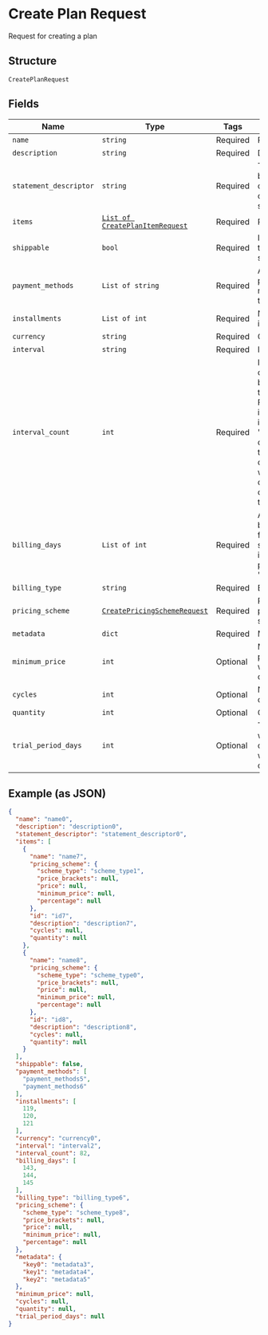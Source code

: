 
# Create Plan Request

Request for creating a plan

## Structure

`CreatePlanRequest`

## Fields

| Name | Type | Tags | Description |
|  --- | --- | --- | --- |
| `name` | `string` | Required | Plan's name |
| `description` | `string` | Required | Description |
| `statement_descriptor` | `string` | Required | Text that will be printed on the credit card's statement |
| `items` | [`List of CreatePlanItemRequest`](../../doc/models/create-plan-item-request.md) | Required | Plan items |
| `shippable` | `bool` | Required | Indicates if the plan is shippable |
| `payment_methods` | `List of string` | Required | Allowed payment methods for the plan |
| `installments` | `List of int` | Required | Number of installments |
| `currency` | `string` | Required | Currency |
| `interval` | `string` | Required | Interval |
| `interval_count` | `int` | Required | Interval counts between two charges. For instance, if the interval is 'month' and count is 2, the customer will be charged once every two months. |
| `billing_days` | `List of int` | Required | Allowed billings days for the subscription, in case the plan type is 'exact_day' |
| `billing_type` | `string` | Required | Billing type |
| `pricing_scheme` | [`CreatePricingSchemeRequest`](../../doc/models/create-pricing-scheme-request.md) | Required | Plan's pricing scheme |
| `metadata` | `dict` | Required | Metadata |
| `minimum_price` | `int` | Optional | Minimum price that will be charged |
| `cycles` | `int` | Optional | Number of cycles |
| `quantity` | `int` | Optional | Quantity |
| `trial_period_days` | `int` | Optional | Trial period, where the customer will not be charged. |

## Example (as JSON)

```json
{
  "name": "name0",
  "description": "description0",
  "statement_descriptor": "statement_descriptor0",
  "items": [
    {
      "name": "name7",
      "pricing_scheme": {
        "scheme_type": "scheme_type1",
        "price_brackets": null,
        "price": null,
        "minimum_price": null,
        "percentage": null
      },
      "id": "id7",
      "description": "description7",
      "cycles": null,
      "quantity": null
    },
    {
      "name": "name8",
      "pricing_scheme": {
        "scheme_type": "scheme_type0",
        "price_brackets": null,
        "price": null,
        "minimum_price": null,
        "percentage": null
      },
      "id": "id8",
      "description": "description8",
      "cycles": null,
      "quantity": null
    }
  ],
  "shippable": false,
  "payment_methods": [
    "payment_methods5",
    "payment_methods6"
  ],
  "installments": [
    119,
    120,
    121
  ],
  "currency": "currency0",
  "interval": "interval2",
  "interval_count": 82,
  "billing_days": [
    143,
    144,
    145
  ],
  "billing_type": "billing_type6",
  "pricing_scheme": {
    "scheme_type": "scheme_type8",
    "price_brackets": null,
    "price": null,
    "minimum_price": null,
    "percentage": null
  },
  "metadata": {
    "key0": "metadata3",
    "key1": "metadata4",
    "key2": "metadata5"
  },
  "minimum_price": null,
  "cycles": null,
  "quantity": null,
  "trial_period_days": null
}
```

